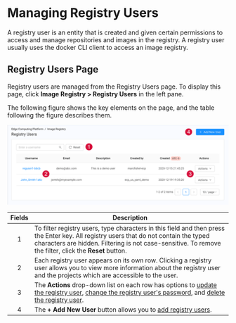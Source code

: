 # Managing Registry Users

A registry user is an entity that is created and given certain permissions to access and manage repositories and images in the registry. A registry user usually uses the docker CLI client to access an image registry.

## Registry Users Page
Registry users are managed from the Registry Users page. To display this page, click **Image Registry > Registry Users** in the left pane.

The following figure shows the key elements on the page, and the table following the figure describes them.

<p align=center><img src="/docs/resources/images/registry/registry-users-page.png" width="700">

| **Fields**   | **Description**                                                                           |
| :----------: | ----------------------------------------------------------------------------------------- |
| 1            | To filter registry users, type characters in this field and then press the Enter key. All registry users that do not contain the typed characters are hidden. Filtering is not case-sensitive. To remove the filter, click the **Reset** button.                 |
| 2            | Each registry user appears on its own row. Clicking a registry user allows you to view more information about the registry user and the projects which are accessible to the user.                                                                                  |
| 3            | The **Actions** drop-down list on each row has options to [update the registry user](</docs/portal/registry-users/updating-users.md>), [change the registry user's password](</docs/portal/registry-users/changing-passwords.md>), and [delete the registry user](</docs/portal/registry-users/deleting-users.md>).                                                                                                           |
| 4            | The **+ Add New User** button allows you to [add registry users](</docs/portal/registry-users/adding-users.md>).       |